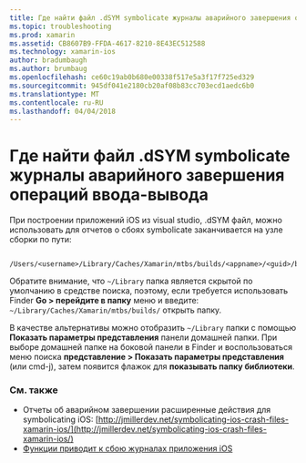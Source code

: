 ```yaml
---
title: Где найти файл .dSYM symbolicate журналы аварийного завершения операций ввода-вывода
ms.topic: troubleshooting
ms.prod: xamarin
ms.assetid: CB8607B9-FFDA-4617-8210-8E43EC512588
ms.technology: xamarin-ios
author: bradumbaugh
ms.author: brumbaug
ms.openlocfilehash: ce60c19ab0b680e00338f517e5a3f17f725ed329
ms.sourcegitcommit: 945df041e2180cb20af08b83cc703ecd1aedc6b0
ms.translationtype: MT
ms.contentlocale: ru-RU
ms.lasthandoff: 04/04/2018
---
```

# <a name="where-can-i-find-the-dsym-file-to-symbolicate-ios-crash-logs"></a>Где найти файл .dSYM symbolicate журналы аварийного завершения операций ввода-вывода

При построении приложений iOS из visual studio, .dSYM файл, можно использовать для отчетов о сбоях symbolicate заканчивается на узле сборки по пути:
```
    /Users/<username>/Library/Caches/Xamarin/mtbs/builds/<appname>/<guid>/bin/iPhone/<configuration>
```

Обратите внимание, что `~/Library` папка является скрытой по умолчанию в средстве поиска, поэтому, если требуется использовать Finder **Go > перейдите в папку** меню и введите: `~/Library/Caches/Xamarin/mtbs/builds/` открыть папку.  

В качестве альтернативы можно отобразить `~/Library` папки с помощью **Показать параметры представления** панели домашней папки. При выборе домашней папке на боковой панели в Finder и воспользоваться меню поиска **представление > Показать параметры представления** (или cmd-j), затем появится флажок для **показывать папку библиотеки**.


### <a name="see-also"></a>См. также
- Отчеты об аварийном завершении расширенные действия для symbolicating iOS: [http://jmillerdev.net/symbolicating-ios-crash-files-xamarin-ios/](http://jmillerdev.net/symbolicating-ios-crash-files-xamarin-ios/)
- [Функции приводит к сбою журналах приложения iOS](https://www.raywenderlich.com/23704/demystifying-ios-application-crash-logs)
